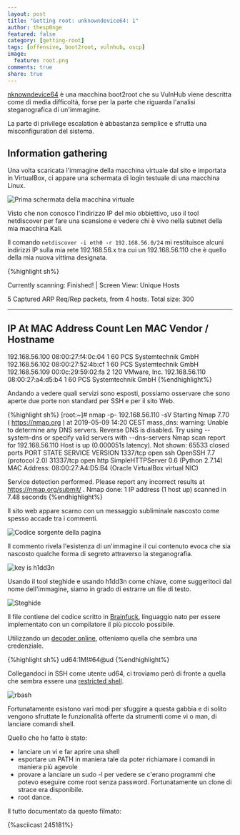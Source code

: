 ```yaml
---
layout: post
title: "Getting root: unknowndevice64: 1"
author: thesp0nge
featured: false
category: [getting-root]
tags: [offensive, boot2root, vulnhub, oscp]
image:
  feature: root.png
comments: true
share: true
---
```


[nknowndevice64](https://www.vulnhub.com/entry/unknowndevice64-1,293/) è una
macchina boot2root che su VulnHub viene descritta come di media difficoltà,
forse per la parte che riguarda l'analisi steganografica di un'immagine.

La parte di privilege escalation è abbastanza semplice e sfrutta una
misconfiguration del sistema.

## Information gathering

Una volta scaricata l'immagine della macchina virtuale dal sito e importata in
VirtualBox, ci appare una schermata di login testuale di una macchina Linux.

![Prima schermata della macchina virtuale]({{site.url}}/assets/images/getting-root/ud64/first_boot.png)

Visto che non conosco l'indirizzo IP del mio obbiettivo, uso il tool
netdiscover per fare una scansione e vedere chi è vivo nella subnet della mia
macchina Kali.

Il comando ```netdiscover -i eth0 -r 192.168.56.0/24``` mi restituisce alcuni
indirizzi IP sulla mia rete 192.168.56.x tra cui un 192.168.56.110 che è quello
della mia nuova vittima designata.

{%highlight sh%}

 Currently scanning: Finished!   |   Screen View: Unique Hosts

 5 Captured ARP Req/Rep packets, from 4 hosts.   Total size: 300
 _____________________________________________________________________________
   IP            At MAC Address     Count     Len  MAC Vendor / Hostname
 -----------------------------------------------------------------------------
 192.168.56.100  08:00:27:f4:0c:04      1      60  PCS Systemtechnik GmbH
 192.168.56.102  08:00:27:52:4b:cf      1      60  PCS Systemtechnik GmbH
 192.168.56.109  00:0c:29:59:02:fa      2     120  VMware, Inc.
 192.168.56.110  08:00:27:a4:d5:b4      1      60  PCS Systemtechnik GmbH
{%endhighlight%}

Andando a vedere quali servizi sono esposti, possiamo osservare che sono aperte
due porte non standard per SSH e per il sito Web.

{%highlight sh%}
[root:~]# nmap -p- 192.168.56.110 -sV
Starting Nmap 7.70 ( https://nmap.org ) at 2019-05-09 14:20 CEST
mass_dns: warning: Unable to determine any DNS servers. Reverse DNS is disabled. Try using --system-dns or specify valid servers with --dns-servers
Nmap scan report for 192.168.56.110
Host is up (0.000051s latency).
Not shown: 65533 closed ports
PORT      STATE SERVICE VERSION
1337/tcp  open  ssh     OpenSSH 7.7 (protocol 2.0)
31337/tcp open  http    SimpleHTTPServer 0.6 (Python 2.7.14)
MAC Address: 08:00:27:A4:D5:B4 (Oracle VirtualBox virtual NIC)

Service detection performed. Please report any incorrect results at https://nmap.org/submit/ .
Nmap done: 1 IP address (1 host up) scanned in 7.48 seconds
{%endhighlight%}

Il sito web appare scarno con un messaggio subliminale nascosto come spesso
accade tra i commenti.

![Codice sorgente della pagina]({{site.url}}/assets/images/getting-root/ud64/source.png)

Il commento rivela l'esistenza di un'immagine il cui contenuto evoca che sia
nascosto qualche forma di segreto attraverso la steganografia.

![key is h1dd3n]({{site.url}}/assets/images/getting-root/ud64/key_is_h1dd3n.png)

Usando il tool steghide e usando h1dd3n come chiave, come suggeritoci dal nome
dell'immagine, siamo in grado di estrarre un file di testo.

![Steghide]({{site.url}}/assets/images/getting-root/ud64/steghide.png)

Il file contiene del codice scritto in
[Brainfuck](https://it.wikipedia.org/wiki/Brainfuck), linguaggio nato per
essere implementato con un compilatore il più piccolo possibile.

Utilizzando un [decoder online](https://www.dcode.fr/brainfuck-language),
otteniamo quella che sembra una credenziale.

{%highlight sh%}
ud64:1M!#64@ud
{%endhighlight%}

Collegandoci in SSH come utente ud64, ci troviamo però di fronte a quella che
sembra essere una [restricted
shell](https://www.gnu.org/software/bash/manual/html_node/The-Restricted-Shell.html).

![rbash]({{site.url}}/assets/images/getting-root/ud64/rbash.png)

Fortunatamente esistono vari modi per sfuggire a questa gabbia e di solito
vengono sfruttate le funzionalità offerte da strumenti come vi o man, di
lanciare comandi shell.

Quello che ho fatto è stato:
* lanciare un vi e far aprire una shell
* esportare un PATH in maniera tale da poter richiamare i comandi in maniera
  più agevole
* provare a lanciare un sudo -l per vedere se c'erano programmi che potevo
  eseguire come root senza password. Fortunatamente un clone di strace era
  disponibile.
* root dance.

Il tutto documentato da questo filmato:

{%asciicast 245181%}
